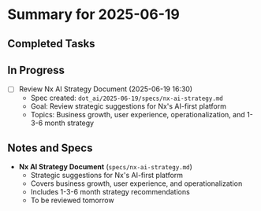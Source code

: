 # Summary for 2025-06-19

## Completed Tasks

## In Progress

- [ ] Review Nx AI Strategy Document (2025-06-19 16:30)
  - Spec created: `dot_ai/2025-06-19/specs/nx-ai-strategy.md`
  - Goal: Review strategic suggestions for Nx's AI-first platform
  - Topics: Business growth, user experience, operationalization, and 1-3-6 month strategy

## Notes and Specs

- **Nx AI Strategy Document** (`specs/nx-ai-strategy.md`)
  - Strategic suggestions for Nx's AI-first platform
  - Covers business growth, user experience, and operationalization
  - Includes 1-3-6 month strategy recommendations
  - To be reviewed tomorrow